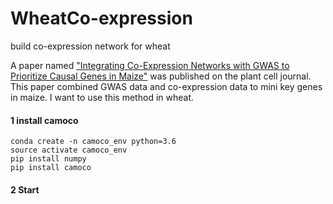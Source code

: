 # WheatCo-expression
build co-expression network for wheat

A paper named ["Integrating Co-Expression Networks with GWAS to Prioritize Causal Genes in Maize"](http://www.plantcell.org/content/early/2018/11/09/tpc.18.00299) was published on the plant cell journal. This paper combined GWAS data and co-expression data to mini key genes in maize. I want to use this method in wheat.

#### 1 install camoco
``` shell
conda create -n camoco_env python=3.6
source activate camoco_env
pip install numpy
pip install camoco
```
#### 2 Start
